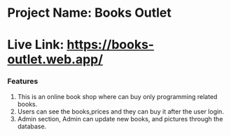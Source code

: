 # Project Name: Books Outlet

# Live Link: https://books-outlet.web.app/

### Features
1. This is an online book shop where can buy only programming related books.
2. Users can see the books,prices and they can buy it after the user login.
3. Admin section, Admin can update new books, and pictures through the database.